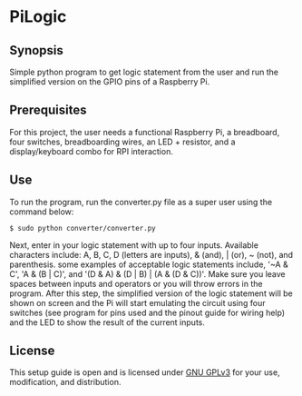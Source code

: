 # PiLogic

## Synopsis
Simple python program to get logic statement from the user and run the simplified version on the GPIO pins of a Raspberry Pi.

## Prerequisites
For this project, the user needs a functional Raspberry Pi, a breadboard, four switches, breadboarding wires, an LED + resistor, and a display/keyboard combo for RPI interaction.

## Use
To run the program, run the converter.py file as a super user using the command below:

	$ sudo python converter/converter.py

Next, enter in your logic statement with up to four inputs. Available characters include: A, B, C, D (letters are inputs), & (and), | (or), ~ (not), and parenthesis. some examples of acceptable logic statements include, '~A & C', 'A & (B | C)', and '(D & A) & (D | B) | (A & (D & C))'. Make sure you leave spaces between inputs and operators or you will throw errors in the program. After this step, the simplified version of the logic statement will be shown on screen and the Pi will start emulating the circuit using four switches (see program for pins used and the pinout guide for wiring help) and the LED to show the result of the current inputs.

## License
This setup guide is open and is licensed under [GNU GPLv3](https://www.gnu.org/licenses/gpl-3.0.en.html) for your use, modification, and distribution.
